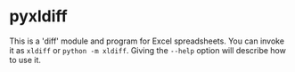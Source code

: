 pyxldiff
========

This is a 'diff' module and program for Excel spreadsheets.  You can invoke
it as `xldiff` or `python -m xldiff`.  Giving the `--help` option will
describe how to use it.
